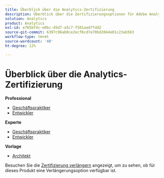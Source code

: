 ```yaml
---
title: Überblick über die Analytics-Zertifizierung
description: Überblick über die Zertifizierungsoptionen für Adobe Analytics
solution: Analytics
product: Analytics
exl-id: e765bf4c-e0bc-45d7-a5c7-f501aad7fdd2
source-git-commit: 6397c96ab0ce2ecf6cd7e70bd2044e01c23ab563
workflow-type: tm+mt
source-wordcount: '40'
ht-degree: 12%

---
```


# Überblick über die Analytics-Zertifizierung

**Professional**

* [Geschäftspraktiker](/help/certifications/aa/aa-p-business.md) <!--AD0-E212-->
* [Entwickler](/help/certifications/aa/aa-p-developer.md) <!--AD0-E213-->

**Experte**

* [Geschäftspraktiker](/help/certifications/aa/aa-e-business.md) <!--AD0-E208-->
* [Entwickler](/help/certifications/aa/aa-e-developer.md) <!--AD0-E209-->

**Vorlage**

* [Architekt](/help/certifications/aa/aa-m-architect.md) <!--AD0-E207-->

Besuchen Sie die [Zertifizierung verlängern](/help/certifications/renew.md) angezeigt, um zu sehen, ob für dieses Produkt eine Verlängerungsoption verfügbar ist.
